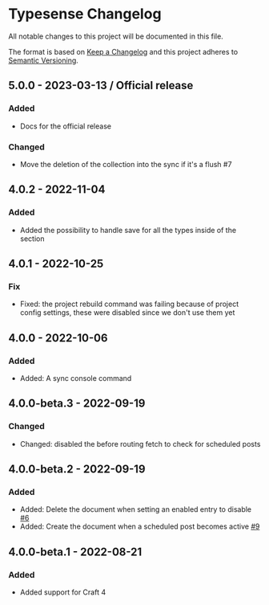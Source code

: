# Typesense Changelog

All notable changes to this project will be documented in this file.

The format is based on [Keep a Changelog](http://keepachangelog.com/) and this project adheres to [Semantic Versioning](http://semver.org/).

## 5.0.0 - 2023-03-13 / Official release
### Added
- Docs for the official release

### Changed
- Move the deletion of the collection into the sync if it's a flush #7

## 4.0.2 - 2022-11-04
### Added
- Added the possibility to handle save for all the types inside of the section

## 4.0.1 - 2022-10-25
### Fix
- Fixed: the project rebuild command was failing because of project config settings, these were disabled since we don't use them yet

## 4.0.0 - 2022-10-06
### Added
- Added: A sync console command

## 4.0.0-beta.3 - 2022-09-19
### Changed
- Changed: disabled the before routing fetch to check for scheduled posts

## 4.0.0-beta.2 - 2022-09-19
### Added
- Added: Delete the document when setting an enabled entry to disable [#6](https://github.com/percipioglobal/craft-typesense/issues/6)
- Added: Create the document when a scheduled post becomes active [#9](https://github.com/percipioglobal/craft-typesense/issues/9)

## 4.0.0-beta.1 - 2022-08-21
### Added
- Added support for Craft 4
